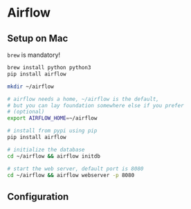 # Airflow

## Setup on Mac
`brew` is mandatory!

```sh
brew install python python3
pip install airflow

mkdir ~/airflow

# airflow needs a home, ~/airflow is the default,
# but you can lay foundation somewhere else if you prefer
# (optional)
export AIRFLOW_HOME=~/airflow

# install from pypi using pip
pip install airflow

# initialize the database
cd ~/airflow && airflow initdb

# start the web server, default port is 8080
cd ~/airflow && airflow webserver -p 8080
```

## Configuration